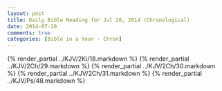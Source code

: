 ```yaml
---
layout: post
title: Daily Bible Reading for Jul 20, 2014 (Chronological)
date: 2014-07-20
comments: true
categories: [Bible in a Year - Chron]
---
```

{% render_partial ../KJV/2Ki/18.markdown %}
{% render_partial ../KJV/2Ch/29.markdown %}
{% render_partial ../KJV/2Ch/30.markdown %}
{% render_partial ../KJV/2Ch/31.markdown %}
{% render_partial ../KJV/Ps/48.markdown %}
